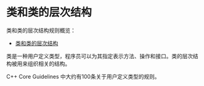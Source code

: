 # 类和类的层次结构

类和类的层次结构规则概览：

- [类和类的层次结构](#类和类的层次结构)

类是一种用户定义类型，程序员可以为其指定表示方法、操作和接口。类的层次结构被用来组织相关的结构。

C++ Core Guidelines 中大约有100条关于用户定义类型的规则。

